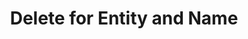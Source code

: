 ---
title: Delete for Entity and Name
excerpt: Delete schema for an entity type and entity name
api:
  file: lexicon-schemas-api.json
  operationId: delete-schema-by-entity-and-name
deprecated: false
hidden: false
metadata:
  title: ''
  description: ''
  robots: index
next:
  description: ''
---